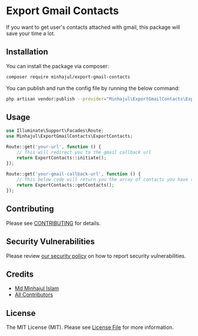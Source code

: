 # Export Gmail Contacts

If you want to get user's contacts attached with gmail, this package will save your time a lot.

## Installation

You can install the package via composer:

```bash
composer require minhajul/export-gmail-contacts
```

You can publish and run the config file by running the below command:

```bash
php artisan vendor:publish --provider="Minhajul\ExportGmailContacts\ExportGmailContactsServiceProvider" --tag="config"
```

## Usage


```php
use Illuminate\Support\Facades\Route;
use Minhajul\ExportGmailContacts\ExportContacts;

Route::get('your-url', function () {
    // This will redirect you to the gmail callback url 
    return ExportContacts::initiate();
});
 
Route::get('your-gmail-callback-url', function () {
    // This below code will return you the array of contacts you have saved in your gmail
    return ExportContacts::getContacts();
});
```

## Contributing

Please see [CONTRIBUTING](.github/CONTRIBUTING.md) for details.

## Security Vulnerabilities

Please review [our security policy](../../security/policy) on how to report security vulnerabilities.

## Credits

- [Md Minhajul Islam](https://github.com/minhajul)
- [All Contributors](../../contributors)

## License

The MIT License (MIT). Please see [License File](LICENSE.md) for more information.
